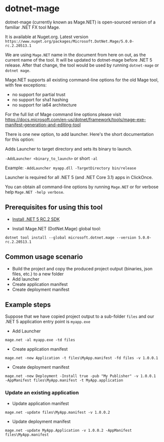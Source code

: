 # dotnet-mage

dotnet-mage (currently known as Mage.NET) is open-sourced version of a familiar .NET FX tool Mage.

It is available at Nuget.org. Latest version `https://www.nuget.org/packages/Microsoft.DotNet.Mage/5.0.0-rc.2.20513.1`

We are using `Mage.NET` name in the document from here on out, as the current name of the tool. It will be updated to dotnet-mage before .NET 5 release. After that change, the tool would be used by running `dotnet-mage` or `dotnet mage`.

Mage.NET supports all existing command-line options for the old Mage tool, with few exceptions:
- no support for partial trust
- no support for sha1 hashing
- no support for ia64 architecture

For the full list of Mage command line options please visit https://docs.microsoft.com/en-us/dotnet/framework/tools/mage-exe-manifest-generation-and-editing-tool

There is one new option, to add launcher. Here's the short documentation for this option:

Adds Launcher to target directory and sets its binary to launch.

`-AddLauncher <binary_to_launch>` or short `-al`

Example:
`-AddLauncher myapp.dll -TargetDirectory bin/release`

Launcher is required for all .NET 5 (and .NET Core 3.1) apps in ClickOnce.

You can obtain all command-line options by running `Mage.NET` or for verbose help `Mage.NET -help verbose`.

## Prerequisites for using this tool

* [Install .NET 5 RC.2 SDK](https://dotnet.microsoft.com/download/dotnet/5.0)

* Install Mage.NET (DotNet.Mage) global tool:

`dotnet tool install --global microsoft.dotnet.mage --version 5.0.0-rc.2.20513.1`

## Common usage scenario

* Build the project and copy the produced project output (binaries, json files, etc.) to a new folder
* Add launcher
* Create application manifest
* Create deployment manifest

## Example steps

Suppose that we have copied project output to a sub-folder `files` and our .NET 5 application entry point is `myapp.exe`

* Add Launcher

`mage.net -al myapp.exe -td files`

* Create application manifest

`mage.net -new Application -t files\MyApp.manifest -fd files -v 1.0.0.1`

* Create deployment manifest

`mage.net -new Deployment -Install true -pub "My Publisher" -v 1.0.0.1 -AppManifest files\MyApp.manifest -t MyApp.application`

### Update an existing application

* Update application manifest

`mage.net -update files\MyApp.manifest -v 1.0.0.2`

* Update deployment manifest

`mage.net -update MyApp.Application -v 1.0.0.2 -AppManifest files\MyApp.manifest`

